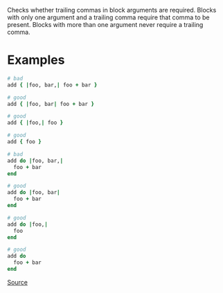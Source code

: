 
Checks whether trailing commas in block arguments are
required. Blocks with only one argument and a trailing comma require
that comma to be present. Blocks with more than one argument never
require a trailing comma.

# Examples

```ruby
# bad
add { |foo, bar,| foo + bar }

# good
add { |foo, bar| foo + bar }

# good
add { |foo,| foo }

# good
add { foo }

# bad
add do |foo, bar,|
  foo + bar
end

# good
add do |foo, bar|
  foo + bar
end

# good
add do |foo,|
  foo
end

# good
add do
  foo + bar
end
```

[Source](http://www.rubydoc.info/gems/rubocop/RuboCop/Cop/Style/TrailingCommaInBlockArgs)